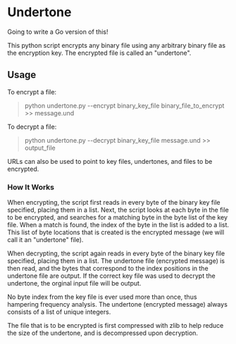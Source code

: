 # Undertone

Going to write a Go version of this!

This python script encrypts any binary file using any arbitrary binary file as the encryption key. The encrypted file is called an "undertone".

## Usage

To encrypt a file:

>python undertone.py --encrypt binary_key_file binary_file_to_encrypt >> message.und

To decrypt a file:

>python undertone.py --decrypt binary_key_file message.und >> output_file

URLs can also be used to point to key files, undertones, and files to be encrypted.

### How It Works

When encrypting, the script first reads in every byte of the binary key file specified, placing them in a list. Next, the script looks at each byte in the file to be encrypted, and searches for a matching byte in the byte list of the key file. When a match is found, the index of the byte in the list is added to a list. This list of byte locations that is created is the encrypted message (we will call it an "undertone" file).

When decrypting, the script again reads in every byte of the binary key file specified, placing them in a list. The undertone file (encrypted message) is then read, and the bytes that correspond to the index positions in the undertone file are output. If the correct key file was used to decrypt the undertone, the orginal input file will be output.

No byte index from the key file is ever used more than once, thus hampering frequency analysis. The undertone (encrypted message) always consists of a list of unique integers.

The file that is to be encrypted is first compressed with zlib to help reduce the size of the undertone, and is decompressed upon decryption.

